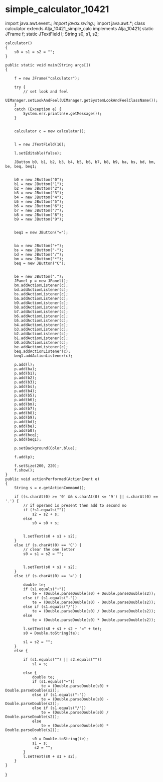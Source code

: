 # simple_calculator_10421
import java.awt.event.*;
import javax.swing.*;
import java.awt.*;
class calculator extends Alja_10421_simple_calc implements Alja_10421{
    static JFrame f;
    static JTextField l;
    String s0, s1, s2;
 
    calculator()
    {
        s0 = s1 = s2 = "";
    }
 
    public static void main(String args[])
    {
       
        f = new JFrame("calculator");
 
        try {
            // set look and feel
            UIManager.setLookAndFeel(UIManager.getSystemLookAndFeelClassName());
        }
        catch (Exception e) {
            System.err.println(e.getMessage());
        }
 
       
        calculator c = new calculator();
 
        
        l = new JTextField(16);
 
        l.setEditable(false);

        JButton b0, b1, b2, b3, b4, b5, b6, b7, b8, b9, ba, bs, bd, bm, be, beq, beq1;
 
        
        b0 = new JButton("0");
        b1 = new JButton("1");
        b2 = new JButton("2");
        b3 = new JButton("3");
        b4 = new JButton("4");
        b5 = new JButton("5");
        b6 = new JButton("6");
        b7 = new JButton("7");
        b8 = new JButton("8");
        b9 = new JButton("9");
 
        
        beq1 = new JButton("=");
 
       
        ba = new JButton("+");
        bs = new JButton("-");
        bd = new JButton("/");
        bm = new JButton("*");
        beq = new JButton("C");
 
        
        be = new JButton(".");
        JPanel p = new JPanel();
        bm.addActionListener(c);
        bd.addActionListener(c);
        bs.addActionListener(c);
        ba.addActionListener(c);
        b9.addActionListener(c);
        b8.addActionListener(c);
        b7.addActionListener(c);
        b6.addActionListener(c);
        b5.addActionListener(c);
        b4.addActionListener(c);
        b3.addActionListener(c);
        b2.addActionListener(c);
        b1.addActionListener(c);
        b0.addActionListener(c);
        be.addActionListener(c);
        beq.addActionListener(c);
        beq1.addActionListener(c);
 
        p.add(l);
        p.add(ba);
        p.add(b1);
        p.add(b2);
        p.add(b3);
        p.add(bs);
        p.add(b4);
        p.add(b5);
        p.add(b6);
        p.add(bm);
        p.add(b7);
        p.add(b8);
        p.add(b9);
        p.add(bd);
        p.add(be);
        p.add(b0);
        p.add(beq);
        p.add(beq1);
 
        p.setBackground(Color.blue);
 
        f.add(p);
 
        f.setSize(200, 220);
        f.show();
    }
    public void actionPerformed(ActionEvent e)
    {
        String s = e.getActionCommand();
 
        if ((s.charAt(0) >= '0' && s.charAt(0) <= '9') || s.charAt(0) == '.') {
            // if operand is present then add to second no
            if (!s1.equals(""))
                s2 = s2 + s;
            else
                s0 = s0 + s;
 
          
            l.setText(s0 + s1 + s2);
        }
        else if (s.charAt(0) == 'C') {
            // clear the one letter
            s0 = s1 = s2 = "";
 
           
            l.setText(s0 + s1 + s2);
        }
        else if (s.charAt(0) == '=') {
 
            double te;
            if (s1.equals("+"))
                te = (Double.parseDouble(s0) + Double.parseDouble(s2));
            else if (s1.equals("-"))
                te = (Double.parseDouble(s0) - Double.parseDouble(s2));
            else if (s1.equals("/"))
                te = (Double.parseDouble(s0) / Double.parseDouble(s2));
            else
                te = (Double.parseDouble(s0) * Double.parseDouble(s2));
 
            l.setText(s0 + s1 + s2 + "=" + te);
            s0 = Double.toString(te);
 
            s1 = s2 = "";
        }
        else {
            
            if (s1.equals("") || s2.equals(""))
                s1 = s;
          
            else {
                double te;
                if (s1.equals("+"))
                    te = (Double.parseDouble(s0) + Double.parseDouble(s2));
                else if (s1.equals("-"))
                    te = (Double.parseDouble(s0) - Double.parseDouble(s2));
                else if (s1.equals("/"))
                    te = (Double.parseDouble(s0) / Double.parseDouble(s2));
                else
                    te = (Double.parseDouble(s0) * Double.parseDouble(s2));
 
                s0 = Double.toString(te);
                s1 = s;
                 s2 = "";
            }
            l.setText(s0 + s1 + s2);
        }
    }
}
